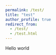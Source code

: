 ```yaml
---
permalink: /test/
title: "test"
author_profile: true
redirect_from: 
  - /test/
  - /test.html
---
```



Hello world
